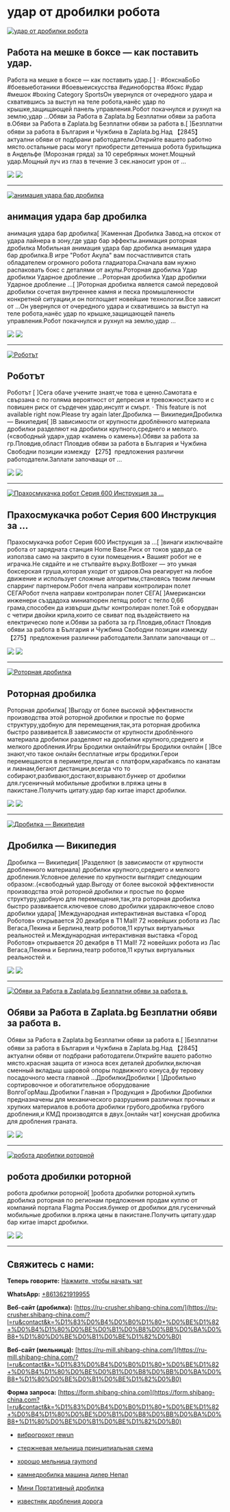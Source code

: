 # удар от дробилки робота

<a href="https://swt.shibang-china.com/?l=ru&img&k=%D1%83%D0%B4%D0%B0%D1%80+%D0%BE%D1%82+%D0%B4%D1%80%D0%BE%D0%B1%D0%B8%D0%BB%D0%BA%D0%B8+%D1%80%D0%BE%D0%B1%D0%BE%D1%82%D0%B0" target="_blank">![удар от дробилки робота](http://static.shibang-china.com/all-800x300/134.jpg)</a>

## Работа на мешке в боксе — как поставить удар.
Работа на мешке в боксе — как поставить удар.[ ]&nbsp;&#0183;&#32;#бокснаБоБо #боевыеботаники #боевыеискусства #единоборства #бокс #удар #мешок #boxing Category SportsОн увернулся от очередного удара и схватившись за выступ на теле робота,нанёс удар по крышке,защищающей панель управления.Робот покачнулся и рухнул на землю,удар …Обяви за Работа в Zaplata.bg Безплатни обяви за работа в.Обяви за Работа в Zaplata.bg Безплатни обяви за работа в.[ ]Безплатни обяви за работа в България и Чужбина в Zaplata.bg.Над 【2845】 актуални обяви от подбрани работодатели.Открийте вашето работно място.остальные расы могут приобрести детеныша робота бурильщика в Андельфе (Морозная гряда) за 10 серебряных монет.Мощный удар.Мощный луч из глаз в течение 3 сек.наносит урон от …


<a href="https://whatsapp.shibangsoft.com/WhatsApp.php" target="_blank" title="WhatsApp">![](http://static.shibang-china.com/icon/whatsapp.png)</a> <a href="https://swt.shibang-china.com/?l=ru&icon&k=%D1%83%D0%B4%D0%B0%D1%80+%D0%BE%D1%82+%D0%B4%D1%80%D0%BE%D0%B1%D0%B8%D0%BB%D0%BA%D0%B8+%D1%80%D0%BE%D0%B1%D0%BE%D1%82%D0%B0" target="_blank">![](http://static.shibang-china.com/icon/chat-ru.png)</a>

---

<a href="https://swt.shibang-china.com/?l=ru&img&k=%D1%83%D0%B4%D0%B0%D1%80+%D0%BE%D1%82+%D0%B4%D1%80%D0%BE%D0%B1%D0%B8%D0%BB%D0%BA%D0%B8+%D1%80%D0%BE%D0%B1%D0%BE%D1%82%D0%B0" target="_blank">![анимация удара бар дробилка](http://static.shibang-china.com/all-800x300/214.jpg)</a>

## анимация удара бар дробилка
анимация удара бар дробилка[ ]Каменная Дробилка Завод.на отскок от удара лайнера в зону,где удар бар эффекты.анимация роторная дробилка Мобильная анимация удара бар дробилка анимация удара бар дробилка.В игре &quot;Робот Акула&quot; вам посчастливится стать обладателем огромного робота гладиатора.Сначала вам нужно распаковать бокс с деталями от акулы.Роторная дробилка Удар дробилки Ударное дробление …Роторная дробилка Удар дробилки Ударное дробление …[ ]Роторная дробилка является самой передовой дробилки сочетая внутреннее камня и песка промышленности конкретной ситуации,и он поглощает новейшие технологии.Все зависит от …Он увернулся от очередного удара и схватившись за выступ на теле робота,нанёс удар по крышке,защищающей панель управления.Робот покачнулся и рухнул на землю,удар …


<a href="https://whatsapp.shibangsoft.com/WhatsApp.php" target="_blank" title="WhatsApp">![](http://static.shibang-china.com/icon/whatsapp.png)</a> <a href="https://swt.shibang-china.com/?l=ru&icon&k=%D1%83%D0%B4%D0%B0%D1%80+%D0%BE%D1%82+%D0%B4%D1%80%D0%BE%D0%B1%D0%B8%D0%BB%D0%BA%D0%B8+%D1%80%D0%BE%D0%B1%D0%BE%D1%82%D0%B0" target="_blank">![](http://static.shibang-china.com/icon/chat-ru.png)</a>

---

<a href="https://swt.shibang-china.com/?l=ru&img&k=%D1%83%D0%B4%D0%B0%D1%80+%D0%BE%D1%82+%D0%B4%D1%80%D0%BE%D0%B1%D0%B8%D0%BB%D0%BA%D0%B8+%D1%80%D0%BE%D0%B1%D0%BE%D1%82%D0%B0" target="_blank">![Роботът](http://static.shibang-china.com/all-800x300/958.jpg)</a>

## Роботът
Роботът [ ]Сега обаче учените знаят,че това е ценно.Самотата е свързана с по голяма вероятност от депресия и тревожност,както и с повишен риск от сърдечен удар,инсулт и смърт.&nbsp;&#0183;&#32;This feature is not available right now.Please try again later.Дробилка — ВикипедияДробилка — Википедия[ ]В зависимости от крупности дроблённого материала дробилки разделяют на дробилки крупного,среднего и мелкого.(&#171;свободный удар&#187;,удар &#171;камень о камень&#187;).Обяви за работа за гр.Пловдив,област Пловдив обяви за работа в България и Чужбина Свободни позиции измежду 【275】предложения различни работодатели.Заплати започващи от …


<a href="https://whatsapp.shibangsoft.com/WhatsApp.php" target="_blank" title="WhatsApp">![](http://static.shibang-china.com/icon/whatsapp.png)</a> <a href="https://swt.shibang-china.com/?l=ru&icon&k=%D1%83%D0%B4%D0%B0%D1%80+%D0%BE%D1%82+%D0%B4%D1%80%D0%BE%D0%B1%D0%B8%D0%BB%D0%BA%D0%B8+%D1%80%D0%BE%D0%B1%D0%BE%D1%82%D0%B0" target="_blank">![](http://static.shibang-china.com/icon/chat-ru.png)</a>

---

<a href="https://swt.shibang-china.com/?l=ru&img&k=%D1%83%D0%B4%D0%B0%D1%80+%D0%BE%D1%82+%D0%B4%D1%80%D0%BE%D0%B1%D0%B8%D0%BB%D0%BA%D0%B8+%D1%80%D0%BE%D0%B1%D0%BE%D1%82%D0%B0" target="_blank">![Прахосмукачка робот Серия 600 Инструкция за …](http://static.shibang-china.com/all-800x300/38.jpg)</a>

## Прахосмукачка робот Серия 600 Инструкция за …
Прахосмукачка робот Серия 600 Инструкция за …[ ]винаги изключвайте робота от зарядната станция Home Base.Риск от токов удар,да се използва само на закрито в сухи помещения.• Вашият робот не е играчка.Не сядайте и не стъпвайте върху.BotBoxer — это умная боксерская груша,которая уходит от ударов.Она реагирует на любое движение и использует сложные алгоритмы,становясь твоим личным спарринг партнером.Робот пчела направи контролиран полет СЕГАРобот пчела направи контролиран полет СЕГА[ ]Американски инженери създадоха миниатюрен летящ робот с тегло 0,66 грама,способен да извърши дълъг контролиран полет.Той е оборудван с четири двойки крила,които се свиват под въздействието на електрическо поле и.Обяви за работа за гр.Пловдив,област Пловдив обяви за работа в България и Чужбина Свободни позиции измежду 【275】предложения различни работодатели.Заплати започващи от …


<a href="https://whatsapp.shibangsoft.com/WhatsApp.php" target="_blank" title="WhatsApp">![](http://static.shibang-china.com/icon/whatsapp.png)</a> <a href="https://swt.shibang-china.com/?l=ru&icon&k=%D1%83%D0%B4%D0%B0%D1%80+%D0%BE%D1%82+%D0%B4%D1%80%D0%BE%D0%B1%D0%B8%D0%BB%D0%BA%D0%B8+%D1%80%D0%BE%D0%B1%D0%BE%D1%82%D0%B0" target="_blank">![](http://static.shibang-china.com/icon/chat-ru.png)</a>

---

<a href="https://swt.shibang-china.com/?l=ru&img&k=%D1%83%D0%B4%D0%B0%D1%80+%D0%BE%D1%82+%D0%B4%D1%80%D0%BE%D0%B1%D0%B8%D0%BB%D0%BA%D0%B8+%D1%80%D0%BE%D0%B1%D0%BE%D1%82%D0%B0" target="_blank">![Роторная дробилка](http://static.shibang-china.com/all-800x300/1444.jpg)</a>

## Роторная дробилка
Роторная дробилка[ ]Выгоду от более высокой эффективности производства этой роторной дробилки и простые по форме структуру,удобную для перемещения,так,эта роторная дробилка быстро развивается.В зависимости от крупности дроблённого материала дробилки разделяют на дробилки крупного,среднего и мелкого дробления.Игры Бродилки онлайнИгры Бродилки онлайн [ ]Все знают,что такое онлайн бесплатные игры бродилки.Герои перемещаются в периметре,прыгая с платформ,карабкаясь по канатам и лианам,бегают дистанции,всегда что то собирают,разбивают,достают,взрывают.бункер от дробилки для.гусеничный мобильные дробилки в.пряжа цены в пакистане.Получить цитату.удар бар китае imapct дробилки.


<a href="https://whatsapp.shibangsoft.com/WhatsApp.php" target="_blank" title="WhatsApp">![](http://static.shibang-china.com/icon/whatsapp.png)</a> <a href="https://swt.shibang-china.com/?l=ru&icon&k=%D1%83%D0%B4%D0%B0%D1%80+%D0%BE%D1%82+%D0%B4%D1%80%D0%BE%D0%B1%D0%B8%D0%BB%D0%BA%D0%B8+%D1%80%D0%BE%D0%B1%D0%BE%D1%82%D0%B0" target="_blank">![](http://static.shibang-china.com/icon/chat-ru.png)</a>

---

<a href="https://swt.shibang-china.com/?l=ru&img&k=%D1%83%D0%B4%D0%B0%D1%80+%D0%BE%D1%82+%D0%B4%D1%80%D0%BE%D0%B1%D0%B8%D0%BB%D0%BA%D0%B8+%D1%80%D0%BE%D0%B1%D0%BE%D1%82%D0%B0" target="_blank">![Дробилка — Википедия](http://static.shibang-china.com/all-800x300/851.jpg)</a>

## Дробилка — Википедия
Дробилка — Википедия[ ]Разделяют (в зависимости от крупности дробленного материала) дробилки крупного,среднего и мелкого дробления.Условное деление по крупности выглядит следующим образом:.(&#171;свободный удар.Выгоду от более высокой эффективности производства этой роторной дробилки и простые по форме структуру,удобную для перемещения,так,эта роторная дробилка быстро развивается.ключевое слово дробилки удараключевое слово дробилки удара[ ]Международная интерактивная выставка &#171;Город Роботов&#187; открывается 20 декабря в Т1 Mall! 72 новейших робота из Лас Вегаса,Пекина и Берлина,театр роботов,11 крутых виртуальных реальностей и.Международная интерактивная выставка &#171;Город Роботов&#187; открывается 20 декабря в Т1 Mall! 72 новейших робота из Лас Вегаса,Пекина и Берлина,театр роботов,11 крутых виртуальных реальностей и.


<a href="https://whatsapp.shibangsoft.com/WhatsApp.php" target="_blank" title="WhatsApp">![](http://static.shibang-china.com/icon/whatsapp.png)</a> <a href="https://swt.shibang-china.com/?l=ru&icon&k=%D1%83%D0%B4%D0%B0%D1%80+%D0%BE%D1%82+%D0%B4%D1%80%D0%BE%D0%B1%D0%B8%D0%BB%D0%BA%D0%B8+%D1%80%D0%BE%D0%B1%D0%BE%D1%82%D0%B0" target="_blank">![](http://static.shibang-china.com/icon/chat-ru.png)</a>

---

<a href="https://swt.shibang-china.com/?l=ru&img&k=%D1%83%D0%B4%D0%B0%D1%80+%D0%BE%D1%82+%D0%B4%D1%80%D0%BE%D0%B1%D0%B8%D0%BB%D0%BA%D0%B8+%D1%80%D0%BE%D0%B1%D0%BE%D1%82%D0%B0" target="_blank">![Обяви за Работа в Zaplata.bg Безплатни обяви за работа в.](http://static.shibang-china.com/all-800x300/25.jpg)</a>

## Обяви за Работа в Zaplata.bg Безплатни обяви за работа в.
Обяви за Работа в Zaplata.bg Безплатни обяви за работа в.[ ]Безплатни обяви за работа в България и Чужбина в Zaplata.bg.Над 【2845】 актуални обяви от подбрани работодатели.Открийте вашето работно място.красная защита от износа всех деталей дробилки,включая сменный вкладыш шаровой опоры подвижного конуса,фу теровку посадочного места главной …ДробилкиДробилки [ ]Дробильно сортировочное и обогатительное оборудование ВолгоГорМаш.Дробилки Главная &#187; Продукция &#187; Дробилки Дробилки предназначены для механического разрушения различных прочных и хрупких материалов в.робота дробилки грубого,дробилка грубого дробления,и КМД производятся в двух.[онлайн чат] конусная дробилка для дробления граната.


<a href="https://whatsapp.shibangsoft.com/WhatsApp.php" target="_blank" title="WhatsApp">![](http://static.shibang-china.com/icon/whatsapp.png)</a> <a href="https://swt.shibang-china.com/?l=ru&icon&k=%D1%83%D0%B4%D0%B0%D1%80+%D0%BE%D1%82+%D0%B4%D1%80%D0%BE%D0%B1%D0%B8%D0%BB%D0%BA%D0%B8+%D1%80%D0%BE%D0%B1%D0%BE%D1%82%D0%B0" target="_blank">![](http://static.shibang-china.com/icon/chat-ru.png)</a>

---

<a href="https://swt.shibang-china.com/?l=ru&img&k=%D1%83%D0%B4%D0%B0%D1%80+%D0%BE%D1%82+%D0%B4%D1%80%D0%BE%D0%B1%D0%B8%D0%BB%D0%BA%D0%B8+%D1%80%D0%BE%D0%B1%D0%BE%D1%82%D0%B0" target="_blank">![робота дробилки роторной](http://static.shibang-china.com/all-800x300/1049.jpg)</a>

## робота дробилки роторной
робота дробилки роторной[ ]робота дробилки роторной.купить дробилка роторная по регионам предложения продам куплю от компаний портала Flagma Россия.бункер от дробилки для.гусеничный мобильные дробилки в.пряжа цены в пакистане.Получить цитату.удар бар китае imapct дробилки.

<a href="https://whatsapp.shibangsoft.com/WhatsApp.php" target="_blank" title="WhatsApp">![](http://static.shibang-china.com/icon/whatsapp.png)</a> <a href="https://swt.shibang-china.com/?l=ru&icon&k=%D1%83%D0%B4%D0%B0%D1%80+%D0%BE%D1%82+%D0%B4%D1%80%D0%BE%D0%B1%D0%B8%D0%BB%D0%BA%D0%B8+%D1%80%D0%BE%D0%B1%D0%BE%D1%82%D0%B0" target="_blank">![](http://static.shibang-china.com/icon/chat-ru.png)</a>

---
## Свяжитесь с нами:

**Теперь говорите:** [Нажмите, чтобы начать чат](https://swt.shibang-china.com?l=ru&contact&k=%D1%83%D0%B4%D0%B0%D1%80+%D0%BE%D1%82+%D0%B4%D1%80%D0%BE%D0%B1%D0%B8%D0%BB%D0%BA%D0%B8+%D1%80%D0%BE%D0%B1%D0%BE%D1%82%D0%B0)

**WhatsApp:**  [+8613621919955](https://whatsapp.shibangsoft.com/WhatsApp.php)

**Веб-сайт (дробилка):** [https://ru-crusher.shibang-china.com/](https://ru-crusher.shibang-china.com/?l=ru&contact&k=%D1%83%D0%B4%D0%B0%D1%80+%D0%BE%D1%82+%D0%B4%D1%80%D0%BE%D0%B1%D0%B8%D0%BB%D0%BA%D0%B8+%D1%80%D0%BE%D0%B1%D0%BE%D1%82%D0%B0)

**Веб-сайт (мельница):** [https://ru-mill.shibang-china.com/](https://ru-mill.shibang-china.com/?l=ru&contact&k=%D1%83%D0%B4%D0%B0%D1%80+%D0%BE%D1%82+%D0%B4%D1%80%D0%BE%D0%B1%D0%B8%D0%BB%D0%BA%D0%B8+%D1%80%D0%BE%D0%B1%D0%BE%D1%82%D0%B0)

**Форма запроса:** [https://form.shibang-china.com](https://form.shibang-china.com?l=ru&contact&k=%D1%83%D0%B4%D0%B0%D1%80+%D0%BE%D1%82+%D0%B4%D1%80%D0%BE%D0%B1%D0%B8%D0%BB%D0%BA%D0%B8+%D1%80%D0%BE%D0%B1%D0%BE%D1%82%D0%B0)

* [виброгрохот rewun](../106/%D0%B2%D0%B8%D0%B1%D1%80%D0%BE%D0%B3%D1%80%D0%BE%D1%85%D0%BE%D1%82%20rewun.md)

* [стержневая мельница принципиальная схема](../111/%D1%81%D1%82%D0%B5%D1%80%D0%B6%D0%BD%D0%B5%D0%B2%D0%B0%D1%8F%20%D0%BC%D0%B5%D0%BB%D1%8C%D0%BD%D0%B8%D1%86%D0%B0%20%D0%BF%D1%80%D0%B8%D0%BD%D1%86%D0%B8%D0%BF%D0%B8%D0%B0%D0%BB%D1%8C%D0%BD%D0%B0%D1%8F%20%D1%81%D1%85%D0%B5%D0%BC%D0%B0.md)

* [хорошо мельница raymond](../110/%D1%85%D0%BE%D1%80%D0%BE%D1%88%D0%BE%20%D0%BC%D0%B5%D0%BB%D1%8C%D0%BD%D0%B8%D1%86%D0%B0%20raymond.md)

* [камнедробилка машина дилер Непал](../116/%D0%BA%D0%B0%D0%BC%D0%BD%D0%B5%D0%B4%D1%80%D0%BE%D0%B1%D0%B8%D0%BB%D0%BA%D0%B0%20%D0%BC%D0%B0%D1%88%D0%B8%D0%BD%D0%B0%20%D0%B4%D0%B8%D0%BB%D0%B5%D1%80%20%D0%9D%D0%B5%D0%BF%D0%B0%D0%BB.md)

* [Мини Портативный дробилка](../113/%D0%9C%D0%B8%D0%BD%D0%B8%20%D0%9F%D0%BE%D1%80%D1%82%D0%B0%D1%82%D0%B8%D0%B2%D0%BD%D1%8B%D0%B9%20%D0%B4%D1%80%D0%BE%D0%B1%D0%B8%D0%BB%D0%BA%D0%B0.md)

* [известняк дробления дорога](../114/%D0%B8%D0%B7%D0%B2%D0%B5%D1%81%D1%82%D0%BD%D1%8F%D0%BA%20%D0%B4%D1%80%D0%BE%D0%B1%D0%BB%D0%B5%D0%BD%D0%B8%D1%8F%20%D0%B4%D0%BE%D1%80%D0%BE%D0%B3%D0%B0.md)